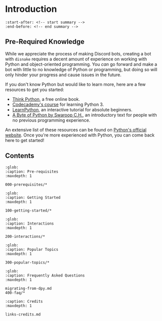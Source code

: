 # Introduction

```{include} ../README.md
:start-after: <!-- start summary -->
:end-before: <!-- end summary -->
```

## Pre-Required Knowledge

While we appreciate the process of making Discord bots, creating a bot with `disnake` requires a decent amount of
experience on working with Python and object-oriented programming. You _can_ go forward and make a bot with little to no
knowledge of Python or programming, but doing so will only hinder your progress and cause issues in the future.

If you don't know Python but would like to learn more, here are a few resources to get you started:

-   [Think Python](https://greenteapress.com/thinkpython/html/index.html), a free online book.
-   [Codecademy's course](https://www.codecademy.com/learn/learn-python-3) for learning Python 3.
-   [LearnPython](https://www.learnpython.org/), an interactive tutorial for absolute beginners.
-   [A Byte of Python by Swaroop C.H.](https://python.swaroopch.com/), an introductory text for people with no previous
    programming experience.

An extensive list of these resources can be found on
[Python's official website](https://wiki.python.org/moin/BeginnersGuide/NonProgrammers). Once you're more experienced
with Python, you can come back here to get started!

## Contents

<!-- start contents -->

```{toctree}
:glob:
:caption: Pre-requisites
:maxdepth: 1

000-prerequisites/*
```

```{toctree}
:glob:
:caption: Getting Started
:maxdepth: 1

100-getting-started/*
```

```{toctree}
:glob:
:caption: Interactions
:maxdepth: 1

200-interactions/*
```

```{toctree}
:glob:
:caption: Popular Topics
:maxdepth: 1

300-popular-topics/*
```

```{toctree}
:glob:
:caption: Frequently Asked Questions
:maxdepth: 1

migrating-from-dpy.md
400-faq/*
```

```{toctree}
:caption: Credits
:maxdepth: 1

links-credits.md
```

<!-- end contents -->
